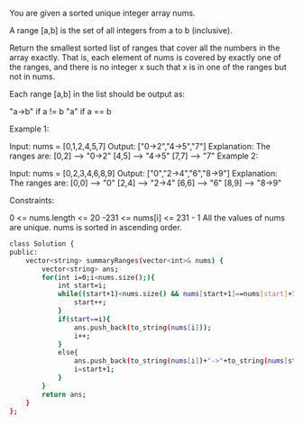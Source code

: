  
You are given a sorted unique integer array nums.

A range [a,b] is the set of all integers from a to b (inclusive).

Return the smallest sorted list of ranges that cover all the numbers in the array exactly. That is, each element of nums is covered by exactly one of the ranges, and there is no integer x such that x is in one of the ranges but not in nums.

Each range [a,b] in the list should be output as:

"a->b" if a != b
"a" if a == b
 

Example 1:

Input: nums = [0,1,2,4,5,7]
Output: ["0->2","4->5","7"]
Explanation: The ranges are:
[0,2] --> "0->2"
[4,5] --> "4->5"
[7,7] --> "7"
Example 2:

Input: nums = [0,2,3,4,6,8,9]
Output: ["0","2->4","6","8->9"]
Explanation: The ranges are:
[0,0] --> "0"
[2,4] --> "2->4"
[6,6] --> "6"
[8,9] --> "8->9"
 

Constraints:

0 <= nums.length <= 20
-231 <= nums[i] <= 231 - 1
All the values of nums are unique.
nums is sorted in ascending order.



```bash
class Solution {
public:
    vector<string> summaryRanges(vector<int>& nums) {
        vector<string> ans;
        for(int i=0;i<nums.size();){
            int start=i;
            while((start+1)<nums.size() && nums[start+1]==nums[start]+1){
                start++;
            }
            if(start==i){
                ans.push_back(to_string(nums[i]));
                i++;
            }
            else{
                ans.push_back(to_string(nums[i])+"->"+to_string(nums[start]));
                i=start+1;
            }
        }
        return ans;
    }
};
